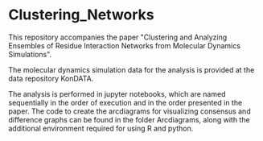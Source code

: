 # Clustering_Networks

This repository accompanies the paper "Clustering and Analyzing Ensembles of Residue Interaction Networks from Molecular Dynamics Simulations".

The molecular dynamics simulation data for the analysis is provided at the data repository KonDATA.

The analysis is performed in jupyter notebooks, which are named sequentially in the order of execution and in the order presented in the paper. The code to create the arcdiagrams for visualizing consensus and difference graphs can be found in the folder Arcdiagrams, along with the additional environment required for using R and python. 
